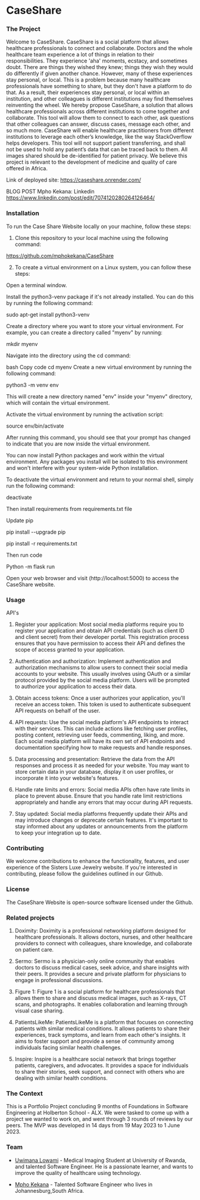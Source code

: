 # CaseShare

### The Project

Welcome to CaseShare. CaseShare is a social platform that allows healthcare professionals to connect and collaborate.
Doctors and the whole healthcare team experience a lot of things in relation to their responsibilities. They experience 'aha' moments, ecstacy, and sometimes doubt. There are things they wished they knew; things they wish they would do differently if given another chance.
However, many of these experiences stay personal, or local. This is a problem because many healthcare professionals have something to share, but they don't have a platform to do that. As a result, their experiences stay personal, or local within an institution, and other colleagues is different institutions may find themselves reinventing the wheel.
We hereby propose CaseShare, a solution that allows healthcare professionals across different institutions to come together and collaborate. This tool will allow them to connect to each other, ask questions that other colleagues can answer, discuss cases, message each other, and so much more.
CaseShare will enable healthcare practitioners from different institutions to leverage each other’s knowledge, like the way StackOverflow helps developers.
This tool will not support patient transferring, and shall not be used to hold any patient’s data that can be traced back to them. All images shared should be de-identified for patient privacy.
We believe this project is relevant to the development of medicine and quality of care offered in Africa.

Link of deployed site:
https://caseshare.onrender.com/

BLOG POST 
Mpho Kekana: Linkedin 
https://www.linkedin.com/post/edit/7074120280264126464/

### Installation

To run the Case Share Website locally on your machine, follow these steps:

1. Clone this repository to your local machine using the following command:

https://github.com/mphokekana/CaseShare

2.  To create a virtual environment on a Linux system, you can follow these steps:

Open a terminal window.

Install the python3-venv package if it's not already installed. You can do this by running the following command:

sudo apt-get install python3-venv

Create a directory where you want to store your virtual environment. For example, you can create a directory called "myenv" by running:

mkdir myenv

Navigate into the directory using the cd command:

bash
Copy code
cd myenv
Create a new virtual environment by running the following command:

python3 -m venv env

This will create a new directory named "env" inside your "myenv" directory, which will contain the virtual environment.

Activate the virtual environment by running the activation script:

source env/bin/activate

After running this command, you should see that your prompt has changed to indicate that you are now inside the virtual environment.

You can now install Python packages and work within the virtual environment. Any packages you install will be isolated to this environment and won't interfere with your system-wide Python installation.

To deactivate the virtual environment and return to your normal shell, simply run the following command:

deactivate

Then install requirements from requirements.txt file

Update pip

pip install --upgrade pip

pip install -r requirements.txt

Then run code

Python -m flask run

Open your web browser and visit (http://localhost:5000) to access the CaseShare website.

### Usage
API's
1. Register your application: Most social media platforms require you to register your application and obtain API credentials (such as client ID and client secret) from their developer portal. This registration process ensures that you have permission to access their API and defines the scope of access granted to your application.

2. Authentication and authorization: Implement authentication and authorization mechanisms to allow users to connect their social media accounts to your website. This usually involves using OAuth or a similar protocol provided by the social media platform. Users will be prompted to authorize your application to access their data.

3. Obtain access tokens: Once a user authorizes your application, you'll receive an access token. This token is used to authenticate subsequent API requests on behalf of the user.

4. API requests: Use the social media platform's API endpoints to interact with their services. This can include actions like fetching user profiles, posting content, retrieving user feeds, commenting, liking, and more. Each social media platform will have its own set of API endpoints and documentation specifying how to make requests and handle responses.

5. Data processing and presentation: Retrieve the data from the API responses and process it as needed for your website. You may want to store certain data in your database, display it on user profiles, or incorporate it into your website's features.

6. Handle rate limits and errors: Social media APIs often have rate limits in place to prevent abuse. Ensure that you handle rate limit restrictions appropriately and handle any errors that may occur during API requests.

7. Stay updated: Social media platforms frequently update their APIs and may introduce changes or deprecate certain features. It's important to stay informed about any updates or announcements from the platform to keep your integration up to date.

### Contributing

We welcome contributions to enhance the functionality, features, and user experience of the Sisters Luxe Jewelry website. If you're interested in contributing, please follow the guidelines outlined in our Github.

### License

The CaseShare Website is open-source software licensed under the Github.

### Related projects

1. Doximity: Doximity is a professional networking platform designed for healthcare professionals. It allows doctors, nurses, and other healthcare providers to connect with colleagues, share knowledge, and collaborate on patient care.

2. Sermo: Sermo is a physician-only online community that enables doctors to discuss medical cases, seek advice, and share insights with their peers. It provides a secure and private platform for physicians to engage in professional discussions.

3. Figure 1: Figure 1 is a social platform for healthcare professionals that allows them to share and discuss medical images, such as X-rays, CT scans, and photographs. It enables collaboration and learning through visual case sharing.

4. PatientsLikeMe: PatientsLikeMe is a platform that focuses on connecting patients with similar medical conditions. It allows patients to share their experiences, track symptoms, and learn from each other's insights. It aims to foster support and provide a sense of community among individuals facing similar health challenges.

5. Inspire: Inspire is a healthcare social network that brings together patients, caregivers, and advocates. It provides a space for individuals to share their stories, seek support, and connect with others who are dealing with similar health conditions.

### The Context

This is a Portfolio Project concluding 9 months of Foundations in Software Engineering at Holberton School - ALX.
We were tasked to come up with a project we wanted to work on, and went through 3 rounds of reviews by our peers. The MVP was developed in 14 days from 19 May 2023 to 1 June 2023. 

### Team

- [Uwimana Lowami](https://github.com/Sonlowami) - Medical Imaging Student at University of Rwanda, and talented Software Engineer. He is a passionate learner, and wants to improve the quality of healthcare using technology.

- [Mpho Kekana](https://github.com/mphokekana) - Talented Software Engineer who lives in Johannesburg,South Africa.


